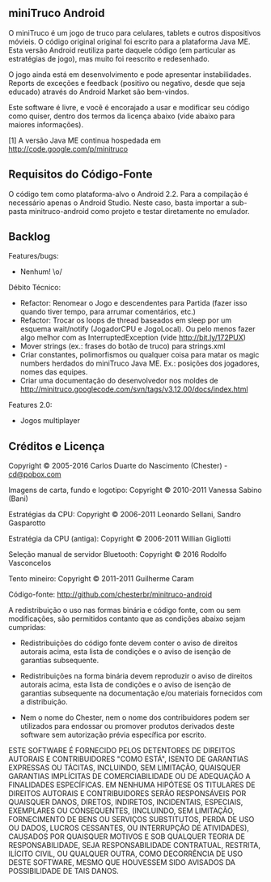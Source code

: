miniTruco Android
-----------------

O miniTruco é um jogo de truco para celulares, tablets e outros dispositivos móvieis. O código original original foi escrito para a plataforma Java ME. Esta versão Android reutiliza parte daquele código (em particular as estratégias de jogo), mas muito foi reescrito e redesenhado.

O jogo ainda está em desenvolvimento e pode apresentar instabilidades. Reports de exceções e feedback (positivo ou negativo, desde que seja educado) através do Android Market são bem-vindos.

Este software é livre, e você é encorajado a usar e modificar seu código como quiser, dentro dos termos da licença abaixo (vide abaixo para maiores informações).

[1] A versão Java ME continua hospedada em http://code.google.com/p/minitruco


Requisitos do Código-Fonte
--------------------------

O código tem como plataforma-alvo o Android 2.2. Para a compilação é necessário apenas o Android Studio. Neste caso, basta importar a sub-pasta minitruco-android como projeto e testar diretamente no emulador.


Backlog
-------

Features/bugs:
- Nenhum! \o/

Débito Técnico:
- Refactor: Renomear o Jogo e descendentes para Partida (fazer isso quando tiver tempo, para arrumar comentários, etc.)
- Refactor: Trocar os loops de thread baseados em sleep por um esquema wait/notify (JogadorCPU e JogoLocal). Ou pelo menos fazer algo melhor com as InterruptedException (vide http://bit.ly/172PUX)
- Mover strings (ex.: frases do botão de truco) para strings.xml
- Criar constantes, polimorfismos ou qualquer coisa para matar os magic numbers herdados do miniTruco Java ME. Ex.: posições dos jogadores, nomes das equipes.
- Criar uma documentação do desenvolvedor nos moldes de http://minitruco.googlecode.com/svn/tags/v3.12.00/docs/index.html

Features 2.0:
- Jogos multiplayer


Créditos e Licença
------------------

Copyright © 2005-2016 Carlos Duarte do Nascimento (Chester) - cd@pobox.com

Imagens de carta, fundo e logotipo: Copyright © 2010-2011 Vanessa Sabino (Bani)

Estratégias da CPU: Copyright © 2006-2011 Leonardo Sellani, Sandro Gasparotto

Estratégia da CPU (antiga): Copyright © 2006-2011 Willian Gigliotti

Seleção manual de servidor Bluetooth: Copyright © 2016 Rodolfo Vasconcelos

Tento mineiro: Copyright © 2011-2011 Guilherme Caram


Código-fonte: http://github.com/chesterbr/minitruco-android

A redistribuição o uso nas formas binária e código fonte, com ou sem
modificações, são permitidos contanto que as condições abaixo sejam
cumpridas:

- Redistribuições do código fonte devem conter o aviso de direitos
  autorais acima, esta lista de condições e o aviso de isenção de
  garantias subsequente.

- Redistribuições na forma binária devem reproduzir o aviso de direitos
  autorais acima, esta lista de condições e o aviso de isenção de
  garantias subsequente na documentação e/ou materiais fornecidos com
  a distribuição.

- Nem o nome do Chester, nem o nome dos contribuidores podem ser
  utilizados para endossar ou promover produtos derivados deste
  software sem autorização prévia específica por escrito.

ESTE SOFTWARE É FORNECIDO PELOS DETENTORES DE DIREITOS AUTORAIS E
CONTRIBUIDORES "COMO ESTÁ", ISENTO DE GARANTIAS EXPRESSAS OU TÁCITAS,
INCLUINDO, SEM LIMITAÇÃO, QUAISQUER GARANTIAS IMPLÍCITAS DE
COMERCIABILIDADE OU DE ADEQUAÇÃO A FINALIDADES ESPECÍFICAS. EM NENHUMA
HIPÓTESE OS TITULARES DE DIREITOS AUTORAIS E CONTRIBUIDORES SERÃO
RESPONSÁVEIS POR QUAISQUER DANOS, DIRETOS, INDIRETOS, INCIDENTAIS,
ESPECIAIS, EXEMPLARES OU CONSEQUENTES, (INCLUINDO, SEM LIMITAÇÃO,
FORNECIMENTO DE BENS OU SERVIÇOS SUBSTITUTOS, PERDA DE USO OU DADOS,
LUCROS CESSANTES, OU INTERRUPÇÃO DE ATIVIDADES), CAUSADOS POR QUAISQUER
MOTIVOS E SOB QUALQUER TEORIA DE RESPONSABILIDADE, SEJA RESPONSABILIDADE
CONTRATUAL, RESTRITA, ILÍCITO CIVIL, OU QUALQUER OUTRA, COMO DECORRÊNCIA
DE USO DESTE SOFTWARE, MESMO QUE HOUVESSEM SIDO AVISADOS DA
POSSIBILIDADE DE TAIS DANOS.
